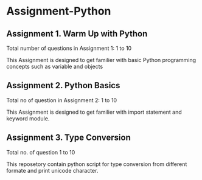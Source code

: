 # Assignment-Python

## Assignment 1. Warm Up with Python

Total number of questions in Assignment 1: 1 to 10

This Assignment is designed to get familier with basic Python programming concepts such as variable and objects

## Assignment 2. Python Basics

Total no of question in Assignment 2: 1 to 10

This Assignment is designed to get familier with import statement and keyword module.

## Assignment 3. Type Conversion

Total no. of question 1 to 10

This reposetory contain python script for type conversion from different formate and print unicode character.